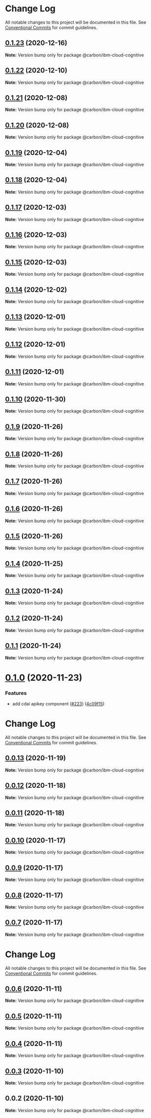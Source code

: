 # Change Log

All notable changes to this project will be documented in this file.
See [Conventional Commits](https://conventionalcommits.org) for commit guidelines.

## [0.1.23](https://github.com/carbon-design-system/ibm-cloud-cognitive/compare/@carbon/ibm-cloud-cognitive@0.1.22...@carbon/ibm-cloud-cognitive@0.1.23) (2020-12-16)

**Note:** Version bump only for package @carbon/ibm-cloud-cognitive





## [0.1.22](https://github.com/carbon-design-system/ibm-cloud-cognitive/compare/@carbon/ibm-cloud-cognitive@0.1.21...@carbon/ibm-cloud-cognitive@0.1.22) (2020-12-10)

**Note:** Version bump only for package @carbon/ibm-cloud-cognitive





## [0.1.21](https://github.com/carbon-design-system/ibm-cloud-cognitive/compare/@carbon/ibm-cloud-cognitive@0.1.20...@carbon/ibm-cloud-cognitive@0.1.21) (2020-12-08)

**Note:** Version bump only for package @carbon/ibm-cloud-cognitive





## [0.1.20](https://github.com/carbon-design-system/ibm-cloud-cognitive/compare/@carbon/ibm-cloud-cognitive@0.1.19...@carbon/ibm-cloud-cognitive@0.1.20) (2020-12-08)

**Note:** Version bump only for package @carbon/ibm-cloud-cognitive





## [0.1.19](https://github.com/carbon-design-system/ibm-cloud-cognitive/compare/@carbon/ibm-cloud-cognitive@0.1.18...@carbon/ibm-cloud-cognitive@0.1.19) (2020-12-04)

**Note:** Version bump only for package @carbon/ibm-cloud-cognitive





## [0.1.18](https://github.com/carbon-design-system/ibm-cloud-cognitive/compare/@carbon/ibm-cloud-cognitive@0.1.17...@carbon/ibm-cloud-cognitive@0.1.18) (2020-12-04)

**Note:** Version bump only for package @carbon/ibm-cloud-cognitive





## [0.1.17](https://github.com/carbon-design-system/ibm-cloud-cognitive/compare/@carbon/ibm-cloud-cognitive@0.1.16...@carbon/ibm-cloud-cognitive@0.1.17) (2020-12-03)

**Note:** Version bump only for package @carbon/ibm-cloud-cognitive





## [0.1.16](https://github.com/carbon-design-system/ibm-cloud-cognitive/compare/@carbon/ibm-cloud-cognitive@0.1.15...@carbon/ibm-cloud-cognitive@0.1.16) (2020-12-03)

**Note:** Version bump only for package @carbon/ibm-cloud-cognitive





## [0.1.15](https://github.com/carbon-design-system/ibm-cloud-cognitive/compare/@carbon/ibm-cloud-cognitive@0.1.14...@carbon/ibm-cloud-cognitive@0.1.15) (2020-12-03)

**Note:** Version bump only for package @carbon/ibm-cloud-cognitive





## [0.1.14](https://github.com/carbon-design-system/ibm-cloud-cognitive/compare/@carbon/ibm-cloud-cognitive@0.1.13...@carbon/ibm-cloud-cognitive@0.1.14) (2020-12-02)

**Note:** Version bump only for package @carbon/ibm-cloud-cognitive





## [0.1.13](https://github.com/carbon-design-system/ibm-cloud-cognitive/compare/@carbon/ibm-cloud-cognitive@0.1.12...@carbon/ibm-cloud-cognitive@0.1.13) (2020-12-01)

**Note:** Version bump only for package @carbon/ibm-cloud-cognitive





## [0.1.12](https://github.com/carbon-design-system/ibm-cloud-cognitive/compare/@carbon/ibm-cloud-cognitive@0.1.11...@carbon/ibm-cloud-cognitive@0.1.12) (2020-12-01)

**Note:** Version bump only for package @carbon/ibm-cloud-cognitive





## [0.1.11](https://github.com/carbon-design-system/ibm-cloud-cognitive/compare/@carbon/ibm-cloud-cognitive@0.1.10...@carbon/ibm-cloud-cognitive@0.1.11) (2020-12-01)

**Note:** Version bump only for package @carbon/ibm-cloud-cognitive





## [0.1.10](https://github.com/carbon-design-system/ibm-cloud-cognitive/compare/@carbon/ibm-cloud-cognitive@0.1.9...@carbon/ibm-cloud-cognitive@0.1.10) (2020-11-30)

**Note:** Version bump only for package @carbon/ibm-cloud-cognitive





## [0.1.9](https://github.com/carbon-design-system/ibm-cloud-cognitive/tree/master/packages/cloud-cognitive/compare/@carbon/ibm-cloud-cognitive@0.1.8...@carbon/ibm-cloud-cognitive@0.1.9) (2020-11-26)

**Note:** Version bump only for package @carbon/ibm-cloud-cognitive





## [0.1.8](https://github.com/carbon-design-system/ibm-cloud-cognitive/tree/master/packages/cloud-cognitive/compare/@carbon/ibm-cloud-cognitive@0.1.7...@carbon/ibm-cloud-cognitive@0.1.8) (2020-11-26)

**Note:** Version bump only for package @carbon/ibm-cloud-cognitive





## [0.1.7](https://github.com/carbon-design-system/ibm-cloud-cognitive/tree/master/packages/cloud-cognitive/compare/@carbon/ibm-cloud-cognitive@0.1.6...@carbon/ibm-cloud-cognitive@0.1.7) (2020-11-26)

**Note:** Version bump only for package @carbon/ibm-cloud-cognitive





## [0.1.6](https://github.com/carbon-design-system/ibm-cloud-cognitive/tree/master/packages/cloud-cognitive/compare/@carbon/ibm-cloud-cognitive@0.1.5...@carbon/ibm-cloud-cognitive@0.1.6) (2020-11-26)

**Note:** Version bump only for package @carbon/ibm-cloud-cognitive





## [0.1.5](https://github.com/carbon-design-system/ibm-cloud-cognitive/tree/master/packages/cloud-cognitive/compare/@carbon/ibm-cloud-cognitive@0.1.4...@carbon/ibm-cloud-cognitive@0.1.5) (2020-11-26)

**Note:** Version bump only for package @carbon/ibm-cloud-cognitive





## [0.1.4](https://github.com/carbon-design-system/ibm-cloud-cognitive/tree/master/packages/cloud-cognitive/compare/@carbon/ibm-cloud-cognitive@0.1.3...@carbon/ibm-cloud-cognitive@0.1.4) (2020-11-25)

**Note:** Version bump only for package @carbon/ibm-cloud-cognitive





## [0.1.3](https://github.com/carbon-design-system/ibm-cloud-cognitive/tree/master/packages/cloud-cognitive/compare/@carbon/ibm-cloud-cognitive@0.1.2...@carbon/ibm-cloud-cognitive@0.1.3) (2020-11-24)

**Note:** Version bump only for package @carbon/ibm-cloud-cognitive





## [0.1.2](https://github.com/carbon-design-system/ibm-cloud-cognitive/tree/master/packages/cloud-cognitive/compare/@carbon/ibm-cloud-cognitive@0.1.1...@carbon/ibm-cloud-cognitive@0.1.2) (2020-11-24)

**Note:** Version bump only for package @carbon/ibm-cloud-cognitive





## [0.1.1](https://github.com/carbon-design-system/ibm-cloud-cognitive/tree/master/packages/cloud-cognitive/compare/@carbon/ibm-cloud-cognitive@0.1.0...@carbon/ibm-cloud-cognitive@0.1.1) (2020-11-24)

**Note:** Version bump only for package @carbon/ibm-cloud-cognitive





# [0.1.0](https://github.com/carbon-design-system/ibm-cloud-cognitive/tree/master/packages/cloud-cognitive/compare/@carbon/ibm-cloud-cognitive@0.0.13...@carbon/ibm-cloud-cognitive@0.1.0) (2020-11-23)


### Features

* add cdai apikey component ([#223](https://github.com/carbon-design-system/ibm-cloud-cognitive/tree/master/packages/cloud-cognitive/issues/223)) ([4c09f15](https://github.com/carbon-design-system/ibm-cloud-cognitive/tree/master/packages/cloud-cognitive/commit/4c09f15c3c62c3965d98c91b9695fa7a1cba8f0b))





# Change Log

All notable changes to this project will be documented in this file. See
[Conventional Commits](https://conventionalcommits.org) for commit guidelines.

## [0.0.13](https://github.com/carbon-design-system/ibm-cloud-cognitive/tree/master/packages/cloud-cognitive/compare/@carbon/ibm-cloud-cognitive@0.0.12...@carbon/ibm-cloud-cognitive@0.0.13) (2020-11-19)

**Note:** Version bump only for package @carbon/ibm-cloud-cognitive

## [0.0.12](https://github.com/carbon-design-system/ibm-cloud-cognitive/tree/master/packages/cloud-cognitive/compare/@carbon/ibm-cloud-cognitive@0.0.11...@carbon/ibm-cloud-cognitive@0.0.12) (2020-11-18)

**Note:** Version bump only for package @carbon/ibm-cloud-cognitive

## [0.0.11](https://github.com/carbon-design-system/ibm-cloud-cognitive/tree/master/packages/cloud-cognitive/compare/@carbon/ibm-cloud-cognitive@0.0.10...@carbon/ibm-cloud-cognitive@0.0.11) (2020-11-18)

**Note:** Version bump only for package @carbon/ibm-cloud-cognitive

## [0.0.10](https://github.com/carbon-design-system/ibm-cloud-cognitive/tree/master/packages/cloud-cognitive/compare/@carbon/ibm-cloud-cognitive@0.0.9...@carbon/ibm-cloud-cognitive@0.0.10) (2020-11-17)

**Note:** Version bump only for package @carbon/ibm-cloud-cognitive

## [0.0.9](https://github.com/carbon-design-system/ibm-cloud-cognitive/tree/master/packages/cloud-cognitive/compare/@carbon/ibm-cloud-cognitive@0.0.8...@carbon/ibm-cloud-cognitive@0.0.9) (2020-11-17)

**Note:** Version bump only for package @carbon/ibm-cloud-cognitive

## [0.0.8](https://github.com/carbon-design-system/ibm-cloud-cognitive/tree/master/packages/cloud-cognitive/compare/@carbon/ibm-cloud-cognitive@0.0.7...@carbon/ibm-cloud-cognitive@0.0.8) (2020-11-17)

**Note:** Version bump only for package @carbon/ibm-cloud-cognitive

## [0.0.7](https://github.com/carbon-design-system/ibm-cloud-cognitive/tree/master/packages/cloud-cognitive/compare/@carbon/ibm-cloud-cognitive@0.0.6...@carbon/ibm-cloud-cognitive@0.0.7) (2020-11-17)

**Note:** Version bump only for package @carbon/ibm-cloud-cognitive

# Change Log

All notable changes to this project will be documented in this file. See
[Conventional Commits](https://conventionalcommits.org) for commit guidelines.

## [0.0.6](https://github.com/carbon-design-system/ibm-cloud-cognitive/tree/master/packages/cloud-cognitive/compare/@carbon/ibm-cloud-cognitive@0.0.5...@carbon/ibm-cloud-cognitive@0.0.6) (2020-11-11)

**Note:** Version bump only for package @carbon/ibm-cloud-cognitive

## [0.0.5](https://github.com/carbon-design-system/ibm-cloud-cognitive/tree/master/packages/cloud-cognitive/compare/@carbon/ibm-cloud-cognitive@0.0.4...@carbon/ibm-cloud-cognitive@0.0.5) (2020-11-11)

**Note:** Version bump only for package @carbon/ibm-cloud-cognitive

## [0.0.4](https://github.com/carbon-design-system/ibm-cloud-cognitive/tree/master/packages/cloud-cognitive/compare/@carbon/ibm-cloud-cognitive@0.0.3...@carbon/ibm-cloud-cognitive@0.0.4) (2020-11-11)

**Note:** Version bump only for package @carbon/ibm-cloud-cognitive

## [0.0.3](https://github.com/carbon-design-system/ibm-cloud-cognitive/tree/master/packages/cloud-cognitive/compare/@carbon/ibm-cloud-cognitive@0.0.2...@carbon/ibm-cloud-cognitive@0.0.3) (2020-11-10)

**Note:** Version bump only for package @carbon/ibm-cloud-cognitive

## 0.0.2 (2020-11-10)

**Note:** Version bump only for package @carbon/ibm-cloud-cognitive
